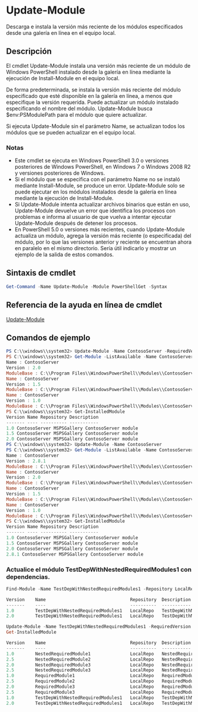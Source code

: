 # Update-Module

Descarga e instala la versión más reciente de los módulos especificados desde una galería en línea en el equipo local.

## Descripción

El cmdlet Update-Module instala una versión más reciente de un módulo de Windows PowerShell instalado desde la galería en línea mediante la ejecución de Install-Module en el equipo local.

De forma predeterminada, se instala la versión más reciente del módulo especificado que esté disponible en la galería en línea, a menos que especifique la versión requerida. Puede actualizar un módulo instalado especificando el nombre del módulo. Update-Module busca $env:PSModulePath para el módulo que quiere actualizar.

Si ejecuta Update-Module sin el parámetro Name, se actualizan todos los módulos que se pueden actualizar en el equipo local.

### Notas

- Este cmdlet se ejecuta en Windows PowerShell 3.0 o versiones posteriores de Windows PowerShell, en Windows 7 o Windows 2008 R2 y versiones posteriores de Windows.
- Si el módulo que se especifica con el parámetro Name no se instaló mediante Install-Module, se produce un error. Update-Module solo se puede ejecutar en los módulos instalados desde la galería en línea mediante la ejecución de Install-Module.
- Si Update-Module intenta actualizar archivos binarios que están en uso, Update-Module devuelve un error que identifica los procesos con problemas e informa al usuario de que vuelva a intentar ejecutar Update-Module después de detener los procesos.
- En PowerShell 5.0 o versiones más recientes, cuando Update-Module actualiza un módulo, agrega la versión más reciente (o especificada) del módulo, por lo que las versiones anterior y reciente se encuentran ahora en paralelo en el mismo directorio. Sería útil indicarlo y mostrar un ejemplo de la salida de estos comandos.


## Sintaxis de cmdlet
```powershell
Get-Command -Name Update-Module -Module PowerShellGet -Syntax
```

## Referencia de la ayuda en línea de cmdlet

[Update-Module](http://go.microsoft.com/fwlink/?LinkID=398576)


## Comandos de ejemplo

```powershell
PS C:\\windows\\system32> Update-Module -Name ContosoServer -RequiredVersion 1.5
PS C:\\windows\\system32> Get-Module -ListAvailable -Name ContosoServer | Format-List Name,Version,ModuleBase
Name : ContosoServer
Version : 2.0
ModuleBase : C:\\Program Files\\WindowsPowerShell\\Modules\\ContosoServer\\2.0
Name : ContosoServer
Version : 1.5
ModuleBase : C:\\Program Files\\WindowsPowerShell\\Modules\\ContosoServer\\1.5
Name : ContosoServer
Version : 1.0
ModuleBase : C:\\Program Files\\WindowsPowerShell\\Modules\\ContosoServer\\1.0
PS C:\\windows\\system32> Get-InstalledModule
Version Name Repository Description
------- ---- ---------- -----------
1.0 ContosoServer MSPSGallery ContosoServer module
1.5 ContosoServer MSPSGallery ContosoServer module
2.0 ContosoServer MSPSGallery ContosoServer module
PS C:\\windows\\system32> Update-Module -Name ContosoServer
PS C:\\windows\\system32> Get-Module -ListAvailable -Name ContosoServer | Format-List Name,Version,ModuleBase
Name : ContosoServer
Version : 2.8.1
ModuleBase : C:\\Program Files\\WindowsPowerShell\\Modules\\ContosoServer\\2.8.1
Name : ContosoServer
Version : 2.0
ModuleBase : C:\\Program Files\\WindowsPowerShell\\Modules\\ContosoServer\\2.0
Name : ContosoServer
Version : 1.5
ModuleBase : C:\\Program Files\\WindowsPowerShell\\Modules\\ContosoServer\\1.5
Name : ContosoServer
Version : 1.0
ModuleBase : C:\\Program Files\\WindowsPowerShell\\Modules\\ContosoServer\\1.0
PS C:\\windows\\system32> Get-InstalledModule
Version Name Repository Description
------- ---- ---------- -----------
1.0 ContosoServer MSPSGallery ContosoServer module
1.5 ContosoServer MSPSGallery ContosoServer module
2.0 ContosoServer MSPSGallery ContosoServer module
2.8.1 ContosoServer MSPSGallery ContosoServer module
```


###  Actualice el módulo TestDepWithNestedRequiredModules1 con dependencias.
```powershell
Find-Module -Name TestDepWithNestedRequiredModules1 -Repository LocalRepo -AllVersions

Version    Name                                Repository  Description
-------    ----                                ----------  -----------
1.0        TestDepWithNestedRequiredModules1   LocalRepo   TestDepWithNestedRequiredModules1 module
2.0        TestDepWithNestedRequiredModules1   LocalRepo   TestDepWithNestedRequiredModules1 module

Update-Module -Name TestDepWithNestedRequiredModules1 -RequiredVersion 2.0
Get-InstalledModule

Version    Name                                Repository  Description
-------    ----                                ----------  -----------
1.0        NestedRequiredModule1               LocalRepo   NestedRequiredModule1 module
2.5        NestedRequiredModule2               LocalRepo   NestedRequiredModule2 module
2.0        NestedRequiredModule3               LocalRepo   NestedRequiredModule3 module
2.5        NestedRequiredModule3               LocalRepo   NestedRequiredModule3 module
1.0        RequiredModule1                     LocalRepo   RequiredModule1 module
2.5        RequiredModule2                     LocalRepo   RequiredModule2 module
2.0        RequiredModule3                     LocalRepo   RequiredModule3 module
2.5        RequiredModule3                     LocalRepo   RequiredModule3 module
1.0        TestDepWithNestedRequiredModules1   LocalRepo   TestDepWithNestedRequiredModules1 module
2.0        TestDepWithNestedRequiredModules1   LocalRepo   TestDepWithNestedRequiredModules1 module
```

<!--HONumber=Aug16_HO3-->


